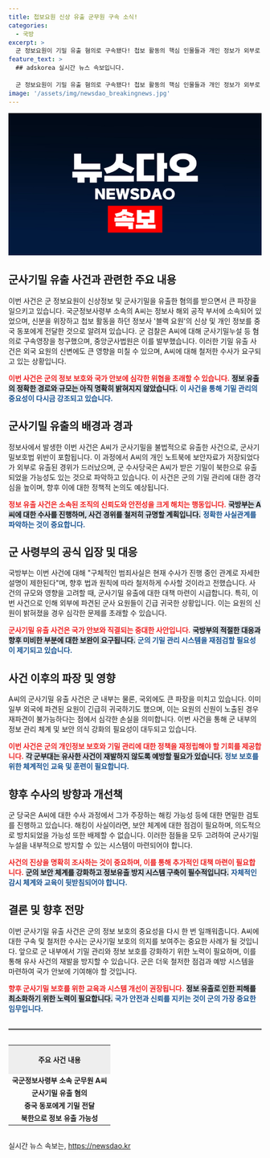 ```yaml
---
title: 첩보요원 신상 유출 군무원 구속 소식!
categories:
  - 국방
excerpt: >
  군 정보요원이 기밀 유출 혐의로 구속됐다! 첩보 활동의 핵심 인물들과 개인 정보가 외부로 흘러가고, 심지어 북한 정보원과의 연관성까지... 위험한 내부의 사정이 드러났다!
feature_text: >
  ## adskorea 실시간 뉴스 속보입니다.

  군 정보요원이 기밀 유출 혐의로 구속됐다! 첩보 활동의 핵심 인물들과 개인 정보가 외부로 흘러가고, 심지어 북한 정보원과의 연관성까지... 위험한 내부의 사정이 드러났다!
image: '/assets/img/newsdao_breakingnews.jpg'
---
```


<p><img src="/assets/img/newsdao_breakingnews.jpg" alt="adskorea 속보" /></p>

<h2>군사기밀 유출 사건과 관련한 주요 내용</h2>

<p data-ke-size="size16">이번 사건은 군 정보요원이 신상정보 및 군사기밀을 유출한 혐의를 받으면서 큰 파장을 일으키고 있습니다. 국군정보사령부 소속의 A씨는 정보사 해외 공작 부서에 소속되어 있었으며, 신분을 위장하고 첩보 활동을 하던 정보사 '블랙 요원'의 신상 및 개인 정보를 중국 동포에게 전달한 것으로 알려져 있습니다. 군 검찰은 A씨에 대해 군사기밀누설 등 혐의로 구속영장을 청구했으며, 중앙군사법원은 이를 발부했습니다. 이러한 기밀 유출 사건은 외국 요원의 신변에도 큰 영향을 미칠 수 있으며, A씨에 대해 철저한 수사가 요구되고 있는 상황입니다.</p>

<p data-ke-size="size16"><b><span style="color: #ee2323;">이번 사건은 군의 정보 보호와 국가 안보에 심각한 위협을 초래할 수 있습니다.</span></b> <b><span style="background-color: #21538527;">정보 유출의 정확한 경로와 규모는 아직 명확히 밝혀지지 않았습니다.</span></b> <b><span style="color: #1a5490;">이 사건을 통해 기밀 관리의 중요성이 다시금 강조되고 있습니다.</span></b></p>

<h2 data-ke-size="size26">군사기밀 유출의 배경과 경과</h2>

<p data-ke-size="size16">정보사에서 발생한 이번 사건은 A씨가 군사기밀을 불법적으로 유출한 사건으로, 군사기밀보호법 위반이 포함됩니다. 이 과정에서 A씨의 개인 노트북에 보안자료가 저장되었다가 외부로 유출된 경위가 드러났으며, 군 수사당국은 A씨가 받은 기밀이 북한으로 유출되었을 가능성도 있는 것으로 파악하고 있습니다. 이 사건은 군의 기밀 관리에 대한 경각심을 높이며, 향후 이에 대한 정책적 논의도 예상됩니다.</p>

<p data-ke-size="size16"><b><span style="color: #ee2323;">정보 유출 사건은 소속된 조직의 신뢰도와 안전성을 크게 해치는 행동입니다.</span></b> <b><span style="background-color: #21538527;">국방부는 A씨에 대한 수사를 진행하며, 사건 경위를 철저히 규명할 계획입니다.</span></b> <b><span style="color: #1a5490;">정확한 사실관계를 파악하는 것이 중요합니다.</span></b></p>

<h2 data-ke-size="size26">군 사령부의 공식 입장 및 대응</h2>

<p data-ke-size="size16">국방부는 이번 사건에 대해 "구체적인 범죄사실은 현재 수사가 진행 중인 관계로 자세한 설명이 제한된다"며, 향후 법과 원칙에 따라 철저하게 수사할 것이라고 전했습니다. 사건의 규모와 영향을 고려할 때, 군사기밀 유출에 대한 대책 마련이 시급합니다. 특히, 이번 사건으로 인해 외부에 파견된 군사 요원들이 긴급 귀국한 상황입니다. 이는 요원의 신원이 밝혀졌을 경우 심각한 문제를 초래할 수 있습니다.</p>

<p data-ke-size="size16"><b><span style="color: #ee2323;">군사기밀 유출 사건은 국가 안보와 직결되는 중대한 사안입니다.</span></b> <b><span style="background-color: #21538527;">국방부의 적절한 대응과 향후 미비한 부분에 대한 보완이 요구됩니다.</span></b> <b><span style="color: #1a5490;">군의 기밀 관리 시스템을 재점검할 필요성이 제기되고 있습니다.</span></b></p>

<h2 data-ke-size="size26">사건 이후의 파장 및 영향</h2>

<p data-ke-size="size16">A씨의 군사기밀 유출 사건은 군 내부는 물론, 국외에도 큰 파장을 미치고 있습니다. 이미 일부 외국에 파견된 요원이 긴급히 귀국하기도 했으며, 이는 요원의 신원이 노출된 경우 재파견이 불가능하다는 점에서 심각한 손실을 의미합니다. 이번 사건을 통해 군 내부의 정보 관리 체계 및 보안 의식 강화의 필요성이 대두되고 있습니다.</p>

<p data-ke-size="size16"><b><span style="color: #ee2323;">이번 사건은 군의 개인정보 보호와 기밀 관리에 대한 정책을 재정립해야 할 기회를 제공합니다.</span></b> <b><span style="background-color: #21538527;">각 군부대는 유사한 사건이 재발하지 않도록 예방할 필요가 있습니다.</span></b> <b><span style="color: #1a5490;">정보 보호를 위한 체계적인 교육 및 훈련이 필요합니다.</span></b></p>

<h2 data-ke-size="size26">향후 수사의 방향과 개선책</h2>

<p data-ke-size="size16">군 당국은 A씨에 대한 수사 과정에서 그가 주장하는 해킹 가능성 등에 대한 면밀한 검토를 진행하고 있습니다. 해킹이 사실이라면, 보안 체계에 대한 점검이 필요하며, 의도적으로 방치되었을 가능성 또한 배제할 수 없습니다. 이러한 점들을 모두 고려하여 군사기밀 누설을 내부적으로 방지할 수 있는 시스템이 마련되어야 합니다.</p>

<p data-ke-size="size16"><b><span style="color: #ee2323;">사건의 진상을 명확히 조사하는 것이 중요하며, 이를 통해 추가적인 대책 마련이 필요합니다.</span></b> <b><span style="background-color: #21538527;">군의 보안 체계를 강화하고 정보유출 방지 시스템 구축이 필수적입니다.</span></b> <b><span style="color: #1a5490;">자체적인 감시 체계와 교육이 뒷받침되어야 합니다.</span></b></p>

<h2 data-ke-size="size26">결론 및 향후 전망</h2>

<p data-ke-size="size16">이번 군사기밀 유출 사건은 군의 정보 보호의 중요성을 다시 한 번 일깨워줍니다. A씨에 대한 구속 및 철저한 수사는 군사기밀 보호의 의지를 보여주는 중요한 사례가 될 것입니다. 앞으로 군 내부에서 기밀 관리와 정보 보호를 강화하기 위한 노력이 필요하며, 이를 통해 유사 사건의 재발을 방지할 수 있습니다. 군은 더욱 철저한 점검과 예방 시스템을 마련하여 국가 안보에 기여해야 할 것입니다.</p>

<p data-ke-size="size16"><b><span style="color: #ee2323;">향후 군사기밀 보호를 위한 교육과 시스템 개선이 권장됩니다.</span></b> <b><span style="background-color: #21538527;">정보 유출로 인한 피해를 최소화하기 위한 노력이 필요합니다.</span></b> <b><span style="color: #1a5490;">국가 안전과 신뢰를 지키는 것이 군의 가장 중요한 임무입니다.</span></b></p>

<p data-ke-size="size16"></p>

<hr style="border-top: 2px solid #949494; margin-top: 30px; margin-bottom: 30px;"/>

<table style="width: 100%; border-collapse: collapse; margin-top: 30px; margin-bottom: 30px;">
    <tr>
        <th style="text-align: center; height: 50px; background-color: #eeeeee;">주요 사건 내용</th>
    </tr>
    <tr>
        <td style="text-align: center; height: 17px;"><b>국군정보사령부 소속 군무원 A씨</b></td>
    </tr>
    <tr>
        <td style="text-align: center; height: 17px;"><b>군사기밀 유출 혐의</b></td>
    </tr>
    <tr>
        <td style="text-align: center; height: 17px;"><b>중국 동포에게 기밀 전달</b></td>
    </tr>
    <tr>
        <td style="text-align: center; height: 17px;"><b>북한으로 정보 유출 가능성</b></td>
    </tr>
</table>

<p data-ke-size="size16"></p>
실시간 뉴스 속보는, <a href="https://newsdao.kr" rel="dofollow">https://newsdao.kr</a>


